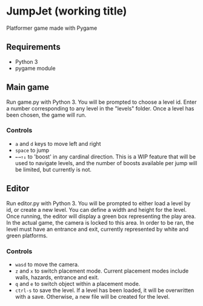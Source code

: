 # JumpJet (working title)
Platformer game made with Pygame

## Requirements
- Python 3
- pygame module

## Main game
Run game.py with Python 3. You will be prompted to choose a level id. Enter a number corresponding to any level in the "levels" folder. Once a level has been chosen, the game will run.

### Controls
- `a` and `d` keys to move left and right
- `space` to jump
- `←→↑↓` to 'boost' in any cardinal direction. This is a WIP feature that will be used to navigate levels, and the number of boosts available per jump will be limited, but currently is not.

## Editor
Run editor.py with Python 3. You will be prompted to either load a level by id, or create a new level. You can define a width and height for the level. Once running, the editor will display a green box representing the play area. In the actual game, the camera is locked to this area. In order to be ran, the level must have an entrance and exit, currently represented by white and green platforms.

### Controls
- `wasd` to move the camera.
- `z` and `x` to switch placement mode. Current placement modes include walls, hazards, entrance and exit.
- `q` and `e` to switch object within a placement mode.
- `ctrl-s` to save the level. If a level has been loaded, it will be overwritten with a save. Otherwise, a new file will be created for the level.
